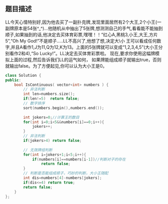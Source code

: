 ## 题目描述
LL今天心情特别好,因为他去买了一副扑克牌,发现里面居然有2个大王,2个小王(一副牌原本是54张^_^)...他随机从中抽出了5张牌,想测测自己的手气,看看能不能抽到顺子,如果抽到的话,他决定去买体育彩票,嘿嘿！！“红心A,黑桃3,小王,大王,方片5”,“Oh My God!”不是顺子.....LL不高兴了,他想了想,决定大\小 王可以看成任何数字,并且A看作1,J为11,Q为12,K为13。上面的5张牌就可以变成“1,2,3,4,5”(大小王分别看作2和4),“So Lucky!”。LL决定去买体育彩票啦。 现在,要求你使用这幅牌模拟上面的过程,然后告诉我们LL的运气如何， 如果牌能组成顺子就输出true，否则就输出false。为了方便起见,你可以认为大小王是0。

```C++
class Solution {
public:
    bool IsContinuous( vector<int> numbers ) {
        // 非法判断
        int len=numbers.size();
        if(len!=5)  return false;
        // 数字排序
        sort(numbers.begin(),numbers.end());
        
        int jokers=0;//计算王的数目
        for(int i=0;i<5&&numbers[i]==0;i++){
            jokers++;
        }
        // 非法判断
        if(jokers>4) return false;
     
        // 无效牌组判断
        for(int i=jokers+1;i<5;i++){
            if(numbers[i]==numbers[i-1])//判断对子的存在
                return false;
        }
        // 判断是否能组成顺子，巧妙的判断，大小王随配
        int dis=numbers[4]-numbers[jokers];
        if(dis<=4) return true;
        return false;
    }
};
```